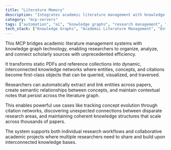 ```yaml
---
title: "Literature Memory"
description: "Integrates academic literature management with knowledge graphs for efficient source analysis, note-taking, and entity linking across academic materials."
category: "mcp-servers"
tags: ["automation", "ai", "knowledge graphs", "research management", "entity extraction", "semantic relationships"]
tech_stack: ["Knowledge Graphs", "Academic Literature Management", "Entity Linking", "Semantic Analysis", "Citation Networks", "Dynamic Knowledge Networks"]
---
```


This MCP bridges academic literature management systems with knowledge graph technology, enabling researchers to organize, analyze, and connect scholarly sources with unprecedented efficiency. 

It transforms static PDFs and reference collections into dynamic, interconnected knowledge networks where entities, concepts, and citations become first-class objects that can be queried, visualized, and traversed.

Researchers can automatically extract and link entities across papers, create semantic relationships between concepts, and maintain contextual notes that persist across the literature graph. 

This enables powerful use cases like tracking concept evolution through citation networks, discovering unexpected connections between disparate research areas, and maintaining coherent knowledge structures that scale across thousands of papers. 

The system supports both individual research workflows and collaborative academic projects where multiple researchers need to share and build upon interconnected knowledge bases.